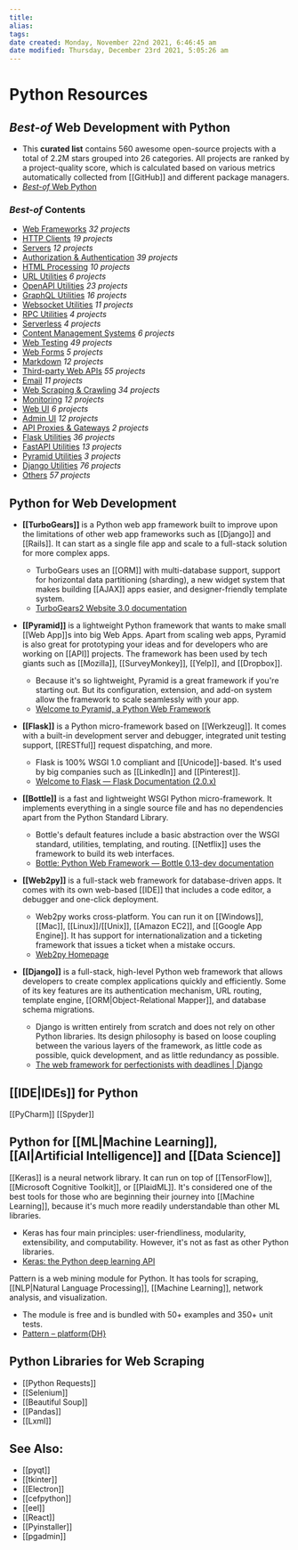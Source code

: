 ```yaml
---
title: 
alias: 
tags: 
date created: Monday, November 22nd 2021, 6:46:45 am
date modified: Thursday, December 23rd 2021, 5:05:26 am
---
```

# Python Resources

## *Best-of* Web Development with Python
- This **curated list** contains 560 awesome open-source projects with a total of 2.2M stars grouped into 26 categories. All projects are ranked by a project-quality score, which is calculated based on various metrics automatically collected from [[GitHub]] and different package managers.
- [*Best-of* Web Python](https://github.com/ml-tooling/best-of-web-python)

### *Best-of* Contents
- [Web Frameworks](https://github.com/ml-tooling/best-of-web-python#web-frameworks) _32 projects_
- [HTTP Clients](https://github.com/ml-tooling/best-of-web-python#http-clients) _19 projects_
- [Servers](https://github.com/ml-tooling/best-of-web-python#servers) _12 projects_
- [Authorization & Authentication](https://github.com/ml-tooling/best-of-web-python#authorization--authentication) _39 projects_
- [HTML Processing](https://github.com/ml-tooling/best-of-web-python#html-processing) _10 projects_
- [URL Utilities](https://github.com/ml-tooling/best-of-web-python#url-utilities) _6 projects_
- [OpenAPI Utilities](https://github.com/ml-tooling/best-of-web-python#openapi-utilities) _23 projects_
- [GraphQL Utilities](https://github.com/ml-tooling/best-of-web-python#graphql-utilities) _16 projects_
- [Websocket Utilities](https://github.com/ml-tooling/best-of-web-python#websocket-utilities) _11 projects_
- [RPC Utilities](https://github.com/ml-tooling/best-of-web-python#rpc-utilities) _4 projects_
- [Serverless](https://github.com/ml-tooling/best-of-web-python#serverless) _4 projects_
- [Content Management Systems](https://github.com/ml-tooling/best-of-web-python#content-management-systems) _6 projects_
- [Web Testing](https://github.com/ml-tooling/best-of-web-python#web-testing) _49 projects_
- [Web Forms](https://github.com/ml-tooling/best-of-web-python#web-forms) _5 projects_
- [Markdown](https://github.com/ml-tooling/best-of-web-python#markdown) _12 projects_
- [Third-party Web APIs](https://github.com/ml-tooling/best-of-web-python#third-party-web-apis) _55 projects_
- [Email](https://github.com/ml-tooling/best-of-web-python#email) _11 projects_
- [Web Scraping & Crawling](https://github.com/ml-tooling/best-of-web-python#web-scraping--crawling) _34 projects_
- [Monitoring](https://github.com/ml-tooling/best-of-web-python#monitoring) _12 projects_
- [Web UI](https://github.com/ml-tooling/best-of-web-python#web-ui) _6 projects_
- [Admin UI](https://github.com/ml-tooling/best-of-web-python#admin-ui) _12 projects_
- [API Proxies & Gateways](https://github.com/ml-tooling/best-of-web-python#api-proxies--gateways) _2 projects_
- [Flask Utilities](https://github.com/ml-tooling/best-of-web-python#flask-utilities) _36 projects_
- [FastAPI Utilities](https://github.com/ml-tooling/best-of-web-python#fastapi-utilities) _13 projects_
- [Pyramid Utilities](https://github.com/ml-tooling/best-of-web-python#pyramid-utilities) _3 projects_
- [Django Utilities](https://github.com/ml-tooling/best-of-web-python#django-utilities) _76 projects_
- [Others](https://github.com/ml-tooling/best-of-web-python#others) _57 projects_

## Python for Web Development

- **[[TurboGears]]** is a Python web app framework built to improve upon the limitations of other web app frameworks such as [[Django]] and [[Rails]]. It can start as a single file app and scale to a full-stack solution for more complex apps.
	- TurboGears uses an [[ORM]] with multi-database support, support for horizontal data partitioning (sharding), a new widget system that makes building [[AJAX]] apps easier, and designer-friendly template system.
	- [TurboGears2 Website 3.0 documentation](http://www.turbogears.org/)

- **[[Pyramid]]** is a lightweight Python framework that wants to make small [[Web App]]s into big Web Apps. Apart from scaling web apps, Pyramid is also great for prototyping your ideas and for developers who are working on [[API]] projects. The framework has been used by tech giants such as [[Mozilla]], [[SurveyMonkey]], [[Yelp]], and [[Dropbox]].
	- Because it's so lightweight, Pyramid is a great framework if you're starting out. But its configuration, extension, and add-on system allow the framework to scale seamlessly with your app.
	- [Welcome to Pyramid, a Python Web Framework](https://trypyramid.com/)

- **[[Flask]]** is a Python micro-framework based on [[Werkzeug]]. It comes with a built-in development server and debugger, integrated unit testing support, [[RESTful]] request dispatching, and more.
	- Flask is 100% WSGI 1.0 compliant and [[Unicode]]-based. It's used by big companies such as [[LinkedIn]] and [[Pinterest]].
	- [Welcome to Flask — Flask Documentation (2.0.x)](http://flask.pocoo.org/)

- **[[Bottle]]** is a fast and lightweight WSGI Python micro-framework. It implements everything in a single source file and has no dependencies apart from the Python Standard Library.
	- Bottle's default features include a basic abstraction over the WSGI standard, utilities, templating, and routing. [[Netflix]] uses the framework to build its web interfaces.
	- [Bottle: Python Web Framework — Bottle 0.13-dev documentation](https://bottlepy.org/)

- **[[Web2py]]** is a full-stack web framework for database-driven apps. It comes with its own web-based [[IDE]] that includes a code editor, a debugger and one-click deployment.
	- Web2py works cross-platform. You can run it on [[Windows]], [[Mac]], [[Linux]]/[[Unix]], [[Amazon EC2]], and [[Google App Engine]]. It has support for internationalization and a ticketing framework that issues a ticket when a mistake occurs.
	- [Web2py Homepage](http://www.web2py.com/)

- **[[Django]]** is a full-stack, high-level Python web framework that allows developers to create complex applications quickly and efficiently. Some of its key features are its authentication mechanism, URL routing, template engine, [[ORM|Object-Relational Mapper]], and database schema migrations.
	- Django is written entirely from scratch and does not rely on other Python libraries. Its design philosophy is based on loose coupling between the various layers of the framework, as little code as possible, quick development, and as little redundancy as possible.
	- [The web framework for perfectionists with deadlines | Django](https://www.djangoproject.com/)

## [[IDE|IDEs]] for Python
[[PyCharm]]
[[Spyder]]

## Python for [[ML|Machine Learning]], [[AI|Artificial Intelligence]] and [[Data Science]]

[[Keras]] is a neural network library. It can run on top of [[TensorFlow]], [[Microsoft Cognitive Toolkit]], or [[PlaidML]]. It's considered one of the best tools for those who are beginning their journey into [[Machine Learning]], because it's much more readily understandable than other ML libraries.
- Keras has four main principles: user-friendliness, modularity, extensibility, and computability. However, it's not as fast as other Python libraries.
- [Keras: the Python deep learning API](https://keras.io/)

Pattern is a web mining module for Python. It has tools for scraping, [[NLP|Natural Language Processing]], [[Machine Learning]], network analysis, and visualization.

- The module is free and is bundled with 50+ examples and 350+ unit tests.
- [Pattern – platform{DH}](https://platformdh.uantwerpen.be/index.php/projects/pattern/)

## Python Libraries for Web Scraping
- [[Python Requests]]
- [[Selenium]]
- [[Beautiful Soup]]
- [[Pandas]]
- [[Lxml]]

## See Also:
- [[pyqt]]
- [[tkinter]]
- [[Electron]]
- [[cefpython]]
- [[eel]]
- [[React]]
- [[Pyinstaller]]
- [[pgadmin]]
